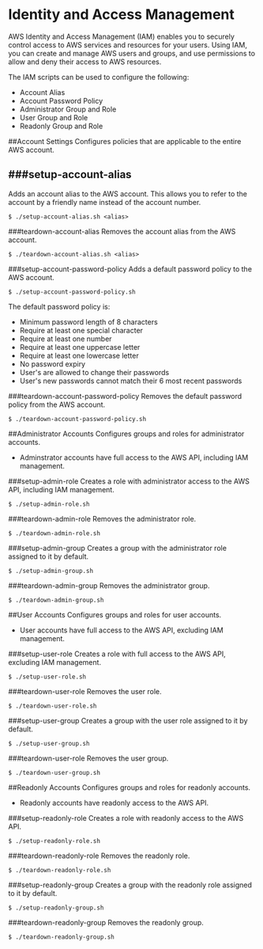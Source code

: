 Identity and Access Management
===
AWS Identity and Access Management (IAM) enables you to securely control access to AWS services and resources for your users. Using IAM, you can create and manage AWS users and groups, and use permissions to allow and deny their access to AWS resources.

The IAM scripts can be used to configure the following:
* Account Alias
* Account Password Policy
* Administrator Group and Role
* User Group and Role
* Readonly Group and Role

##Account Settings
Configures policies that are applicable to the entire AWS account.

###setup-account-alias
-
Adds an account alias to the AWS account.  This allows you to refer to the account by a friendly name instead of the account number.

    $ ./setup-account-alias.sh <alias>
    
###teardown-account-alias
Removes the account alias from the AWS account.

    $ ./teardown-account-alias.sh <alias>

###setup-account-password-policy
Adds a default password policy to the AWS account.

	$ ./setup-account-password-policy.sh

The default password policy is:

* Minimum password length of 8 characters
* Require at least one special character
* Require at least one number
* Require at least one uppercase letter
* Require at least one lowercase letter
* No password expiry
* User's are allowed to change their passwords
* User's new passwords cannot match their 6 most recent passwords

###teardown-account-password-policy
Removes the default password policy from the AWS account.

	$ ./teardown-account-password-policy.sh

##Administrator Accounts
Configures groups and roles for administrator accounts. 

* Adminstrator accounts have full access to the AWS API, including IAM management.

###setup-admin-role
Creates a role with administrator access to the AWS API, including IAM management.

	$ ./setup-admin-role.sh

###teardown-admin-role
Removes the administrator role.

	$ ./teardown-admin-role.sh

###setup-admin-group
Creates a group with the administrator role assigned to it by default.

	$ ./setup-admin-group.sh

###teardown-admin-group
Removes the administrator group.

	$ ./teardown-admin-group.sh

##User Accounts
Configures groups and roles for user accounts.  

* User accounts have full access to the AWS API, excluding IAM management.

###setup-user-role
Creates a role with full access to the AWS API, excluding IAM management.

	$ ./setup-user-role.sh

###teardown-user-role
Removes the user role.

	$ ./teardown-user-role.sh

###setup-user-group
Creates a group with the user role assigned to it by default.

	$ ./setup-user-group.sh

###teardown-user-role
Removes the user group.

	$ ./teardown-user-group.sh

##Readonly Accounts
Configures groups and roles for readonly accounts.

* Readonly accounts have readonly access to the AWS API.

###setup-readonly-role
Creates a role with readonly access to the AWS API.

	$ ./setup-readonly-role.sh

###teardown-readonly-role
Removes the readonly role.

	$ ./teardown-readonly-role.sh

###setup-readonly-group
Creates a group with the readonly role assigned to it by default.

	$ ./setup-readonly-group.sh

###teardown-readonly-group
Removes the readonly group.

	$ ./teardown-readonly-group.sh